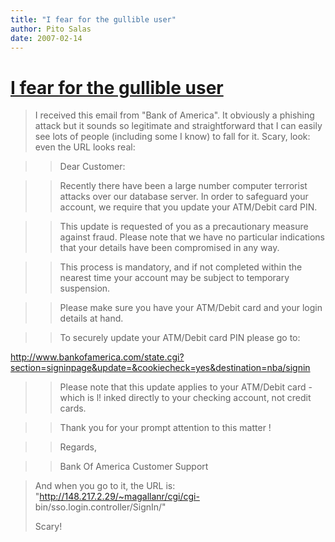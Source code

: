 ```yaml
---
title: "I fear for the gullible user"
author: Pito Salas
date: 2007-02-14
---
```

# [I fear for the gullible user](None)



>
> I received this email from "Bank of America". It obviously a phishing attack
> but it sounds so legitimate and straightforward that I can easily see lots
> of people (including some I know) to fall for it. Scary, look: even the URL
> looks real:
>

>> Dear Customer:

>>

>> Recently there have been a large number computer terrorist attacks over our
database server. In order to safeguard your account, we require that you
update your ATM/Debit card PIN.

>>

>> This update is requested of you as a precautionary measure against fraud.
Please note that we have no particular indications that your details have been
compromised in any way.

>>

>> This process is mandatory, and if not completed within the nearest time
your account may be subject to temporary suspension.

>>

>> Please make sure you have your ATM/Debit card and your login details at
hand.

>>

>> To securely update your ATM/Debit card PIN please go to:

>>

>>
http://www.bankofamerica.com/state.cgi?section=signinpage&update=&cookiecheck=yes&destination=nba/signin

>>

>> Please note that this update applies to your ATM/Debit card - which is l!
inked directly to your checking account, not credit cards.

>>

>> Thank you for your prompt attention to this matter !

>>

>> Regards,

>>

>> Bank Of America Customer Support

>
> And when you go to it, the URL is: "http://148.217.2.29/~magallanr/cgi/cgi-
> bin/sso.login.controller/SignIn/"
>
> Scary!


